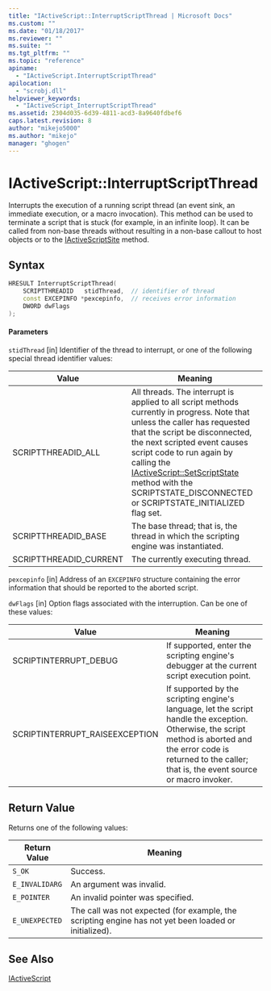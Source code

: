 ```yaml
---
title: "IActiveScript::InterruptScriptThread | Microsoft Docs"
ms.custom: ""
ms.date: "01/18/2017"
ms.reviewer: ""
ms.suite: ""
ms.tgt_pltfrm: ""
ms.topic: "reference"
apiname:
  - "IActiveScript.InterruptScriptThread"
apilocation:
  - "scrobj.dll"
helpviewer_keywords:
  - "IActiveScript_InterruptScriptThread"
ms.assetid: 2304d035-6d39-4811-acd3-8a9640fdbef6
caps.latest.revision: 8
author: "mikejo5000"
ms.author: "mikejo"
manager: "ghogen"
---
```

# IActiveScript::InterruptScriptThread
Interrupts the execution of a running script thread (an event sink, an immediate execution, or a macro invocation). This method can be used to terminate a script that is stuck (for example, in an infinite loop). It can be called from non-base threads without resulting in a non-base callout to host objects or to the [IActiveScriptSite](../../winscript/reference/iactivescriptsite.md) method.

## Syntax

```cpp
HRESULT InterruptScriptThread(
    SCRIPTTHREADID   stidThread,  // identifier of thread
    const EXCEPINFO *pexcepinfo,  // receives error information
    DWORD dwFlags
);
```

#### Parameters
 `stidThread`
 [in] Identifier of the thread to interrupt, or one of the following special thread identifier values:

|Value|Meaning|
|-----------|-------------|
|SCRIPTTHREADID_ALL|All threads. The interrupt is applied to all script methods currently in progress. Note that unless the caller has requested that the script be disconnected, the next scripted event causes script code to run again by calling the [IActiveScript::SetScriptState](../../winscript/reference/iactivescript-setscriptstate.md) method with the SCRIPTSTATE_DISCONNECTED or SCRIPTSTATE_INITIALIZED flag set.|
|SCRIPTTHREADID_BASE|The base thread; that is, the thread in which the scripting engine was instantiated.|
|SCRIPTTHREADID_CURRENT|The currently executing thread.|

 `pexcepinfo`
 [in] Address of an `EXCEPINFO` structure containing the error information that should be reported to the aborted script.

 `dwFlags`
 [in] Option flags associated with the interruption. Can be one of these values:

|Value|Meaning|
|-----------|-------------|
|SCRIPTINTERRUPT_DEBUG|If supported, enter the scripting engine's debugger at the current script execution point.|
|SCRIPTINTERRUPT_RAISEEXCEPTION|If supported by the scripting engine's language, let the script handle the exception. Otherwise, the script method is aborted and the error code is returned to the caller; that is, the event source or macro invoker.|

## Return Value
 Returns one of the following values:

|Return Value|Meaning|
|------------------|-------------|
|`S_OK`|Success.|
|`E_INVALIDARG`|An argument was invalid.|
|`E_POINTER`|An invalid pointer was specified.|
|`E_UNEXPECTED`|The call was not expected (for example, the scripting engine has not yet been loaded or initialized).|

## See Also
 [IActiveScript](../../winscript/reference/iactivescript.md)